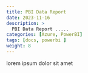 ```yaml
---
title: PBI Data Report
date: 2023-11-16
description: >
  PBI Data Report .....
categories: [Azure, PowerBI]
tags: [docs, powerbi ]
weight: 8
---
```


lorem ipsum dolor sit amet